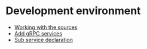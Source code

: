 # Development environment

- [Working with the sources](working_with_the_sources/README.md)
- [Add gRPC services](add_grpc_service/README.md)
- [Sub service declaration](add_sub_service/README.md)

